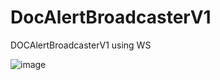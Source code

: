 # DocAlertBroadcasterV1
DOCAlertBroadcasterV1 using WS

![image](https://user-images.githubusercontent.com/47299475/193419991-24cfbf3b-0255-4289-b22c-aacd1c4ce5e9.png)

